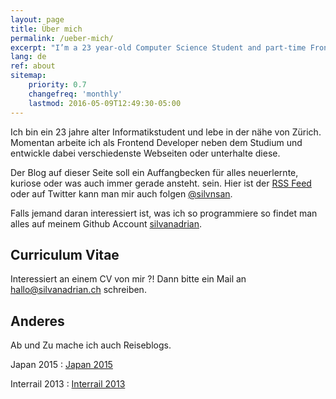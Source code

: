 ```yaml
---
layout: page
title: Über mich
permalink: /ueber-mich/
excerpt: "I’m a 23 year-old Computer Science Student and part-time Frontend Developer"
lang: de
ref: about
sitemap:
    priority: 0.7
    changefreq: 'monthly'
    lastmod: 2016-05-09T12:49:30-05:00
---
```



Ich bin ein 23 jahre alter Informatikstudent und lebe in der nähe von Zürich.
Momentan arbeite ich als Frontend Developer neben dem Studium und entwickle dabei verschiedenste Webseiten oder unterhalte diese.

Der Blog auf dieser Seite soll ein Auffangbecken für alles neuerlernte, kuriose oder was auch immer gerade ansteht.
 sein.
Hier ist der [RSS Feed](https://silvanadrian.ch/feed.xml) oder auf Twitter kann man mir auch folgen [@silvnsan](https://twitter.com/silvnsan).

Falls jemand daran interessiert ist, was ich so programmiere so findet man alles auf meinem Github Account [silvanadrian](https://github.com/silvanadrian).

## Curriculum Vitae

Interessiert an einem CV von mir ?! Dann bitte ein Mail an <a href="mailto:hallo@silvanadrian.ch">hallo@silvanadrian.ch</a> schreiben.

## Anderes

Ab und Zu mache ich auch Reiseblogs.

Japan 2015 : <a rel="nofollow" href="http://silvanadrian.ch/japan2015">Japan 2015</a>

Interrail 2013 : <a rel="nofollow" href="http://silvanadrian.ch/interrail2013">Interrail 2013</a>
